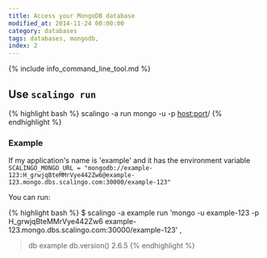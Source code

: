 ```yaml
---
title: Access your MongoDB database
modified_at: 2014-11-24 00:00:00
category: databases
tags: databases, mongodb,
index: 2
---
```


{% include info_command_line_tool.md %}


## Use `scalingo run`

{% highlight bash %}
scalingo -a <application name> run mongo -u <user> -p <password> <host:port>/<db>
{% endhighlight %}

### Example

If my application's name is 'example' and it has the environment variable
`SCALINGO_MONGO_URL = "mongodb://example-123:H_grwjqBteMMrVye442Zw6@example-123.mongo.dbs.scalingo.com:30000/example-123"`

You can run:

{% highlight bash %}
$ scalingo -a example run 'mongo -u example-123 -p H_grwjqBteMMrVye442Zw6 example-123.mongo.dbs.scalingo.com:30000/example-123'
,
> db
example
> db.version()
2.6.5
{% endhighlight %}
